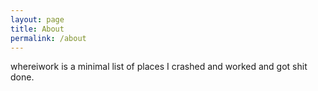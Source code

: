 ```yaml
---
layout: page
title: About
permalink: /about
---
```

whereiwork is a minimal list of places I crashed and worked and got shit done. 
